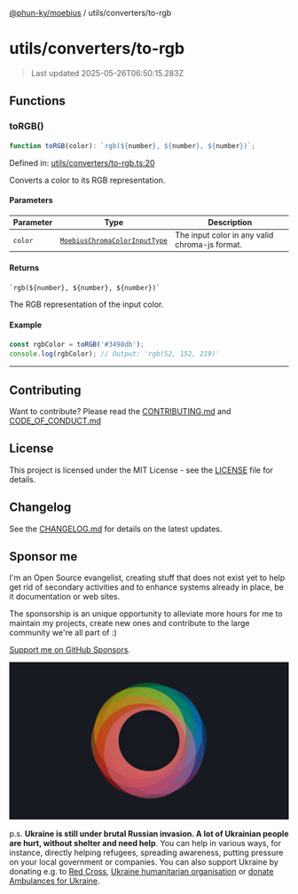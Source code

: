 [@phun-ky/moebius](../../README.md) / utils/converters/to-rgb

# utils/converters/to-rgb

> Last updated 2025-05-26T06:50:15.283Z

##

## Functions

### toRGB()

```ts
function toRGB(color): `rgb(${number}, ${number}, ${number})`;
```

Defined in: [utils/converters/to-rgb.ts:20](https://github.com/phun-ky/moebius/blob/main/src/utils/converters/to-rgb.ts#L20)

Converts a color to its RGB representation.

#### Parameters

| Parameter | Type                                                                        | Description                                    |
| --------- | --------------------------------------------------------------------------- | ---------------------------------------------- |
| `color`   | [`MoebiusChromaColorInputType`](../../types.md#moebiuschromacolorinputtype) | The input color in any valid chroma-js format. |

#### Returns

`` `rgb(${number}, ${number}, ${number})` ``

The RGB representation of the input color.

#### Example

```ts
const rgbColor = toRGB('#3498db');
console.log(rgbColor); // Output: 'rgb(52, 152, 219)'
```

---

## Contributing

Want to contribute? Please read the [CONTRIBUTING.md](https://github.com/phun-ky/moebius/blob/main/CONTRIBUTING.md) and [CODE_OF_CONDUCT.md](https://github.com/phun-ky/moebius/blob/main/CODE_OF_CONDUCT.md)

## License

This project is licensed under the MIT License - see the [LICENSE](https://github.com/phun-ky/moebius/blob/main/LICENSE) file for details.

## Changelog

See the [CHANGELOG.md](https://github.com/phun-ky/moebius/blob/main/CHANGELOG.md) for details on the latest updates.

## Sponsor me

I'm an Open Source evangelist, creating stuff that does not exist yet to help get rid of secondary activities and to enhance systems already in place, be it documentation or web sites.

The sponsorship is an unique opportunity to alleviate more hours for me to maintain my projects, create new ones and contribute to the large community we're all part of :)

[Support me on GitHub Sponsors](https://github.com/sponsors/phun-ky).

![logo](https://github.com/phun-ky/moebius/blob/main/public/images/logo/logo-ring.png?raw=true)

p.s. **Ukraine is still under brutal Russian invasion. A lot of Ukrainian people are hurt, without shelter and need help**. You can help in various ways, for instance, directly helping refugees, spreading awareness, putting pressure on your local government or companies. You can also support Ukraine by donating e.g. to [Red Cross](https://www.icrc.org/en/donate/ukraine), [Ukraine humanitarian organisation](https://savelife.in.ua/en/donate-en/#donate-army-card-weekly) or [donate Ambulances for Ukraine](https://www.gofundme.com/f/help-to-save-the-lives-of-civilians-in-a-war-zone).
